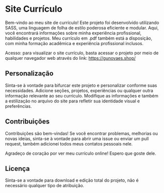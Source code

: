 # Site Currículo 

Bem-vindo ao meu site de currículo! Este projeto foi desenvolvido utilizando SASS, uma linguagem de folha de estilo poderosa eficiente e modular. Aqui, você encontrará informações sobre minha experiência profissional, habilidades e projetos.
Meu currículo em .pdf também está a disposição, com minha formação acadêmica e experiência profissional inclusos.

Acesso: para visualizar o site currículo, basta acessar o projeto por meio de qualquer navegador web através do link: https://gunovaes.shop/

## Personalização

Sinta-se à vontade para bifurcar este projeto e personalizar conforme suas necessidades. Adicione seções, projetos, experiências ou qualquer outra informação relevante ao seu currículo. Modifique as informações e também a estilização no arquivo do site para refletir sua identidade visual e preferências.

## Contribuições

Contribuições são bem-vindas! Se você encontrar problemas, melhorias ou novas ideias, sinta-se à vontade para abrir uma issue ou enviar um pull request, também adicionei todos meus contatos pessoais nele.

Agradeço de coração por ver meu currículo online! Espero que goste dele.

## Licença

Sinta-se a vontade para download e edição total do projeto, não é necessário qualquer tipo de atribuição.

